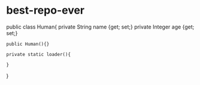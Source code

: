 # best-repo-ever

public class Human{
    private String name {get; set;}
    private Integer age {get; set;}

    public Human(){}

    private static loader(){
        
    }
}
